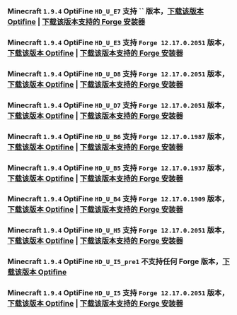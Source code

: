 ### Minecraft `1.9.4` OptiFine `HD_U_E7` 支持 `` 版本，[下载该版本 Optifine](https://optifine.cn/download/OptiFine_1.9.4_HD_U_E7.jar) | [下载该版本支持的 Forge 安装器](https://maven.minecraftforge.net/net/minecraftforge/forge/1.9.4-/forge-1.9.4--installer.jar)

### Minecraft `1.9.4` OptiFine `HD_U_E3` 支持 `Forge 12.17.0.2051` 版本，[下载该版本 Optifine](https://optifine.cn/download/OptiFine_1.9.4_HD_U_E3.jar) | [下载该版本支持的 Forge 安装器](https://maven.minecraftforge.net/net/minecraftforge/forge/1.9.4-12.17.0.2051/forge-1.9.4-12.17.0.2051-installer.jar)

### Minecraft `1.9.4` OptiFine `HD_U_D8` 支持 `Forge 12.17.0.2051` 版本，[下载该版本 Optifine](https://optifine.cn/download/OptiFine_1.9.4_HD_U_D8.jar) | [下载该版本支持的 Forge 安装器](https://maven.minecraftforge.net/net/minecraftforge/forge/1.9.4-12.17.0.2051/forge-1.9.4-12.17.0.2051-installer.jar)

### Minecraft `1.9.4` OptiFine `HD_U_D7` 支持 `Forge 12.17.0.2051` 版本，[下载该版本 Optifine](https://optifine.cn/download/OptiFine_1.9.4_HD_U_D7.jar) | [下载该版本支持的 Forge 安装器](https://maven.minecraftforge.net/net/minecraftforge/forge/1.9.4-12.17.0.2051/forge-1.9.4-12.17.0.2051-installer.jar)

### Minecraft `1.9.4` OptiFine `HD_U_B6` 支持 `Forge 12.17.0.1987` 版本，[下载该版本 Optifine](https://optifine.cn/download/OptiFine_1.9.4_HD_U_B6.jar) | [下载该版本支持的 Forge 安装器](https://maven.minecraftforge.net/net/minecraftforge/forge/1.9.4-12.17.0.1987/forge-1.9.4-12.17.0.1987-installer.jar)

### Minecraft `1.9.4` OptiFine `HD_U_B5` 支持 `Forge 12.17.0.1937` 版本，[下载该版本 Optifine](https://optifine.cn/download/OptiFine_1.9.4_HD_U_B5.jar) | [下载该版本支持的 Forge 安装器](https://maven.minecraftforge.net/net/minecraftforge/forge/1.9.4-12.17.0.1937/forge-1.9.4-12.17.0.1937-installer.jar)

### Minecraft `1.9.4` OptiFine `HD_U_B4` 支持 `Forge 12.17.0.1909` 版本，[下载该版本 Optifine](https://optifine.cn/download/OptiFine_1.9.4_HD_U_B4.jar) | [下载该版本支持的 Forge 安装器](https://maven.minecraftforge.net/net/minecraftforge/forge/1.9.4-12.17.0.1909/forge-1.9.4-12.17.0.1909-installer.jar)

### Minecraft `1.9.4` OptiFine `HD_U_H5` 支持 `Forge 12.17.0.2051` 版本，[下载该版本 Optifine](https://optifine.cn/download/OptiFine_1.9.4_HD_U_H5.jar) | [下载该版本支持的 Forge 安装器](https://maven.minecraftforge.net/net/minecraftforge/forge/1.9.4-12.17.0.2051/forge-1.9.4-12.17.0.2051-installer.jar)

### Minecraft `1.9.4` OptiFine `HD_U_I5_pre1` 不支持**任何** Forge 版本，[下载该版本 Optifine](https://optifine.cn/download/preview_OptiFine_1.9.4_HD_U_I5_pre1.jar)

### Minecraft `1.9.4` OptiFine `HD_U_I5` 支持 `Forge 12.17.0.2051` 版本，[下载该版本 Optifine](https://optifine.cn/download/OptiFine_1.9.4_HD_U_I5.jar) | [下载该版本支持的 Forge 安装器](https://maven.minecraftforge.net/net/minecraftforge/forge/1.9.4-12.17.0.2051/forge-1.9.4-12.17.0.2051-installer.jar)

